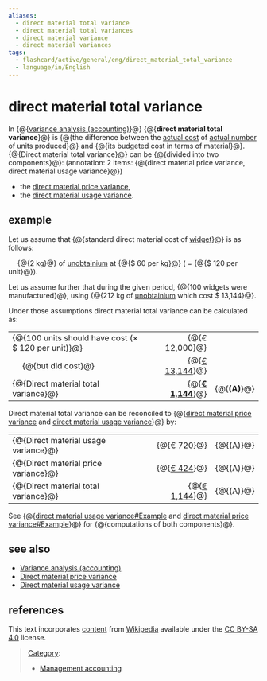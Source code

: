 ```yaml
---
aliases:
  - direct material total variance
  - direct material total variances
  - direct material variance
  - direct material variances
tags:
  - flashcard/active/general/eng/direct_material_total_variance
  - language/in/English
---
```


# direct material total variance

<!-- | ![](../../archives/Wikimedia%20Commons/Question%20book-new.svg) | This article __does not [cite](https://en.wikipedia.org/wiki/Wikipedia:Citing%20sources) any [sources](https://en.wikipedia.org/wiki/Wikipedia:Verifiability)__. Please help [improve this article](https://en.wikipedia.org/wiki/Special:EditPage/Direct%20material%20total%20variance) by [adding citations to reliable sources](https://en.wikipedia.org/wiki/Help:Referencing%20for%20beginners). Unsourced material may be challenged and [removed](https://en.wikipedia.org/wiki/Wikipedia:Verifiability#Burden_of_evidence). <br/> _Find sources:_ ["Direct material total variance"](https://www.google.com/search?as_eq=wikipedia&q=%22Direct+material+total+variance%22) – [news](https://www.google.com/search?tbm=nws&q=%22Direct+material+total+variance%22+-wikipedia&tbs=ar:1) __·__ [newspapers](https://www.google.com/search?&q=%22Direct+material+total+variance%22&tbs=bkt:s&tbm=bks) __·__ [books](https://www.google.com/search?tbs=bks:1&q=%22Direct+material+total+variance%22+-wikipedia) __·__ [scholar](https://scholar.google.com/scholar?q=%22Direct+material+total+variance%22) __·__ [JSTOR](https://www.jstor.org/action/doBasicSearch?Query=%22Direct+material+total+variance%22&acc=on&wc=on) _\(December 2009\)__\([Learn how and when to remove this message](https://en.wikipedia.org/wiki/Help:Maintenance%20template%20removal)\)_ | -->

In {@{[variance analysis \(accounting\)](variance%20analysis%20(accounting).md)}@} {@{__direct material total variance__}@} is {@{the difference between the [actual cost](actual%20cost.md) of [actual number](actual%20number.md) of units produced}@} and {@{its budgeted cost in terms of material}@}. {@{Direct material total variance}@} can be {@{divided into two components}@}: \(annotation: 2 items: {@{direct material price variance, direct material usage variance}@}\) <!--SR:!2025-08-22,16,290!2025-08-22,16,290!2025-08-22,16,290!2025-08-21,15,290!2025-08-21,15,290!2025-08-22,16,290!2025-08-22,16,290-->

- the [direct material price variance](direct%20material%20price%20variance.md),
- the [direct material usage variance](direct%20material%20usage%20variance.md).

## example

Let us assume that {@{standard direct material cost of [widget](widget%20(economics).md)}@} is as follows: <p> &emsp; {@{2 kg}@} of [unobtainium](unobtainium.md) at {@{\$ 60 per kg}@} \( = {@{\$ 120 per unit}@}\). <!--SR:!2025-08-21,15,290!2025-08-21,15,290!2025-08-21,15,290!2025-08-20,14,290-->

Let us assume further that during the given period, {@{100 widgets were manufactured}@}, using {@{212 kg of [unobtainium](unobtainium.md) which cost \$ 13,144}@}. <!--SR:!2025-08-20,14,290!2025-08-21,15,290-->

Under those assumptions direct material total variance can be calculated as:

|                                                        |     |                                 |                 |
| ------------------------------------------------------ | --- | ------------------------------: | --------------- |
| {@{100 units should have cost \(× \$ 120 per unit\)}@} |     |                  {@{€ 12,000}@} |                 |
| &emsp; {@{but did cost}@}                              |     |           {@{<u>€ 13,144</u>}@} |                 |
| {@{Direct material total variance}@}                   |     | {@{__<u><u>€ 1,144</u></u>__}@} | {@{__\(A\)__}@} | <!--SR:!2025-08-20,14,290!2025-08-21,15,290!2025-08-21,15,290!2025-08-20,14,290!2025-08-20,14,290!2025-08-22,16,290!2025-08-20,14,290-->

Direct material total variance can be reconciled to {@{[direct material price variance](direct%20material%20price%20variance.md) and [direct material usage variance](direct%20material%20usage%20variance.md)}@} by: <!--SR:!2025-08-21,15,290-->

|                                      |     |                             |             |
| ------------------------------------ | --- | --------------------------: | ----------- |
| {@{Direct material usage variance}@} |     |                 {@{€ 720}@} | {@{\(A\)}@} |
| {@{Direct material price variance}@} |     |          {@{<u>€ 424</u>}@} | {@{\(A\)}@} |
| {@{Direct material total variance}@} |     | {@{<u><u>€ 1,144</u></u>}@} | {@{\(A\)}@} | <!--SR:!2025-08-20,14,290!2025-08-21,15,290!2025-08-22,16,290!2025-08-20,14,290!2025-08-21,15,290!2025-08-22,16,290!2025-08-20,14,290!2025-08-20,14,290!2025-08-22,16,290-->

See {@{[direct material usage variance\#Example](direct%20material%20usage%20variance.md#example) and [direct material price variance\#Example](direct%20material%20price%20variance.md#example)}@} for {@{computations of both components}@}. <!--SR:!2025-08-22,16,290!2025-08-20,14,290-->

## see also

- [Variance analysis \(accounting\)](variance%20analysis%20(accounting).md)
- [Direct material price variance](direct%20material%20price%20variance.md)
- [Direct material usage variance](direct%20material%20usage%20variance.md)

## references

This text incorporates [content](https://en.wikipedia.org/wiki/direct_material_total_variance) from [Wikipedia](Wikipedia.md) available under the [CC BY-SA 4.0](https://creativecommons.org/licenses/by-sa/4.0/) license.

> [Category](https://en.wikipedia.org/wiki/Help:Category):
>
> - [Management accounting](https://en.wikipedia.org/wiki/Category:Management%20accounting)
